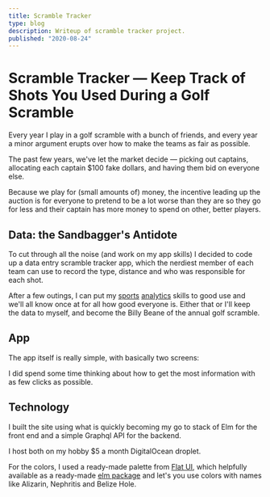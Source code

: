 ```yaml
---
title: Scramble Tracker
type: blog
description: Writeup of scramble tracker project.
published: "2020-08-24"
---
```


# Scramble Tracker — Keep Track of Shots You Used During a Golf Scramble

Every year I play in a golf scramble with a bunch of friends, and every year
a minor argument erupts over how to make the teams as fair as possible.

The past few years, we've let the market decide — picking out captains,
allocating each captain $100 fake dollars, and having them bid on everyone
else.

Because we play for (small amounts of) money, the incentive leading up the
auction is for everyone to pretend to be a lot worse than they are so they go
for less and their captain has more money to spend on other, better players.

## Data: the Sandbagger's Antidote

To cut through all the noise (and work on my app skills) I decided to code up
a data entry scramble tracker app, which the nerdiest member of each team can
use to record the type, distance and who was responsible for each shot.

After a few outings, I can put my [sports](fantasymath) [analytics](ltcwff)
skills to good use and we'll all know once at for all how good everyone is.
Either that or I'll keep the data to myself, and become the Billy Beane of the
annual golf scramble.

## App

The app itself is really simple, with basically two screens:


I did spend some time thinking about how to get the most information with
as few clicks as possible.


## Technology
I built the site using what is quickly becoming my go to stack of Elm for the
front end and a simple Graphql API for the backend.

I host both on my hobby $5 a month DigitalOcean droplet.

For the colors, I used a ready-made palette from [Flat
UI](https://flatuicolors.com/), which helpfully available as a ready-made [elm
package](https://github.com/smucode/elm-flat-colors) and let's you use colors
with names like Alizarin, Nephritis and Belize Hole.


